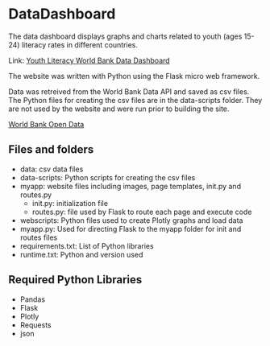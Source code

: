 # DataDashboard
 
The data dashboard displays graphs and charts related to youth (ages 15-24) 
literacy rates in different countries.

Link: [Youth Literacy World Bank Data Dashboard](https://datadashboard-kh.herokuapp.com/)

The website was written with Python using the Flask micro web framework.

Data was retreived from the World Bank Data API and saved as csv files.
The Python files for creating the csv files are in the data-scripts folder.
They are not used by the website and were run prior to building the site.

[World Bank Open Data](https://data.worldbank.org/)

## Files and folders
- data: csv data files
- data-scripts: Python scripts for creating the csv files
- myapp: website files including images, page templates, init.py and routes.py
    -  init.py: initialization file
    - routes.py: file used by Flask to route each page and execute code
- webscripts: Python files used to create Plotly graphs and load data
- myapp.py: Used for directing Flask to the myapp folder for init and routes files
- requirements.txt: List of Python libraries
- runtime.txt: Python and version used

## Required Python Libraries
- Pandas
- Flask
- Plotly
- Requests
- json